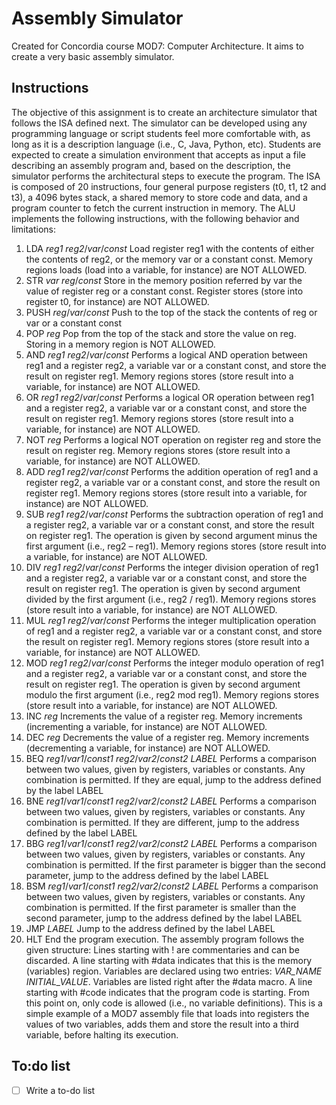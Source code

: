 # Assembly Simulator
Created for Concordia course MOD7: Computer Architecture. It aims to create a very basic assembly simulator.


## Instructions

The objective of this assignment is to create an architecture simulator that follows the ISA defined next. The
simulator can be developed using any programming language or script students feel more comfortable with,
as long as it is a description language (i.e., C, Java, Python, etc).
Students are expected to create a simulation environment that accepts as input a file describing an assembly
program and, based on the description, the simulator performs the architectural steps to execute the
program. The ISA is composed of 20 instructions, four general purpose registers (t0, t1, t2 and t3), a 4096
bytes stack, a shared memory to store code and data, and a program counter to fetch the current instruction
in memory.
The ALU implements the following instructions, with the following behavior and limitations:
1. LDA *reg1* *reg2*/*var*/*const*
Load register reg1 with the contents of either the contents of reg2, or the memory var or a constant
const. Memory regions loads (load into a variable, for instance) are NOT ALLOWED.
2. STR *var* *reg*/*const*
Store in the memory position referred by var the value of register reg or a constant const. Register
stores (store into register t0, for instance) are NOT ALLOWED.
3. PUSH *reg*/*var*/*const*
Push to the top of the stack the contents of reg or var or a constant const
4. POP *reg*
Pop from the top of the stack and store the value on reg. Storing in a memory region is NOT
ALLOWED.
5. AND *reg1* *reg2*/*var*/*const*
Performs a logical AND operation between reg1 and a register reg2, a variable var or a constant
const, and store the result on register reg1. Memory regions stores (store result into a variable, for
instance) are NOT ALLOWED.
6. OR *reg1* *reg2*/*var*/*const*
Performs a logical OR operation between reg1 and a register reg2, a variable var or a constant
const, and store the result on register reg1. Memory regions stores (store result into a variable, for
instance) are NOT ALLOWED.
7. NOT *reg*
Performs a logical NOT operation on register reg and store the result on register reg. Memory
regions stores (store result into a variable, for instance) are NOT ALLOWED.
8. ADD *reg1* *reg2*/*var*/*const*
Performs the addition operation of reg1 and a register reg2, a variable var or a constant const, and
store the result on register reg1. Memory regions stores (store result into a variable, for instance)
are NOT ALLOWED.
9. SUB *reg1* *reg2*/*var*/*const*
Performs the subtraction operation of reg1 and a register reg2, a variable var or a constant const,
and store the result on register reg1. The operation is given by second argument minus the first
argument (i.e., reg2 – reg1). Memory regions stores (store result into a variable, for instance) are
NOT ALLOWED.
10. DIV *reg1* *reg2*/*var*/*const*
Performs the integer division operation of reg1 and a register reg2, a variable var or a constant
const, and store the result on register reg1. The operation is given by second argument divided by
the first argument (i.e., reg2 / reg1). Memory regions stores (store result into a variable, for
instance) are NOT ALLOWED.
11. MUL *reg1* *reg2*/*var*/*const*
Performs the integer multiplication operation of reg1 and a register reg2, a variable var or a
constant const, and store the result on register reg1. Memory regions stores (store result into a
variable, for instance) are NOT ALLOWED.
12. MOD *reg1* *reg2*/*var*/*const*
Performs the integer modulo operation of reg1 and a register reg2, a variable var or a constant
const, and store the result on register reg1. The operation is given by second argument modulo the
first argument (i.e., reg2 mod reg1). Memory regions stores (store result into a variable, for
instance) are NOT ALLOWED.
13. INC *reg*
Increments the value of a register reg. Memory increments (incrementing a variable, for instance)
are NOT ALLOWED.
14. DEC *reg*
Decrements the value of a register reg. Memory increments (decrementing a variable, for instance)
are NOT ALLOWED.
15. BEQ *reg1*/*var1*/*const1* *reg2*/*var2*/*const2* *LABEL*
Performs a comparison between two values, given by registers, variables or constants. Any
combination is permitted. If they are equal, jump to the address defined by the label LABEL
16. BNE *reg1*/*var1*/*const1* *reg2*/*var2*/*const2* *LABEL*
Performs a comparison between two values, given by registers, variables or constants. Any
combination is permitted. If they are different, jump to the address defined by the label LABEL
17. BBG *reg1*/*var1*/*const1* *reg2*/*var2*/*const2* *LABEL*
Performs a comparison between two values, given by registers, variables or constants. Any
combination is permitted. If the first parameter is bigger than the second parameter, jump to the
address defined by the label LABEL
18. BSM *reg1*/*var1*/*const1* *reg2*/*var2*/*const2* *LABEL*
Performs a comparison between two values, given by registers, variables or constants. Any
combination is permitted. If the first parameter is smaller than the second parameter, jump to the
address defined by the label LABEL
19. JMP *LABEL*
Jump to the address defined by the label LABEL
20. HLT
End the program execution.
The assembly program follows the given structure:
Lines starting with ! are commentaries and can be discarded. A line starting with #data indicates that this is
the memory (variables) region. Variables are declared using two entries: *VAR_NAME* *INITIAL_VALUE*.
Variables are listed right after the #data macro. A line starting with #code indicates that the program code is
starting. From this point on, only code is allowed (i.e., no variable definitions).
This is a simple example of a MOD7 assembly file that loads into registers the values of two variables, adds
them and store the result into a third variable, before halting its execution.

## To:do list

- [ ] Write a to-do list
